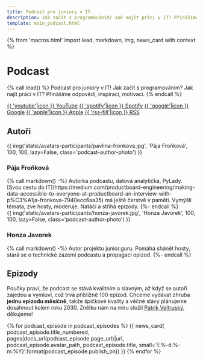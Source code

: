 ```yaml
---
title: Podcast pro juniory v IT
description: Jak začít s programováním? Jak najít práci v IT? Přinášíme odpovědi, inspiraci, motivaci.
template: main_podcast.html
---
```


{% from 'macros.html' import lead, markdown, img, news_card with context %}


# Podcast

{% call lead() %}
Podcast pro juniory v IT! Jak začít s programováním? Jak najít práci v IT? Přinášíme odpovědi, inspiraci, motivaci.
{% endcall %}

<div class="standout">
  <a class="podcast-button youtube" href="https://www.youtube.com/channel/UCp-dlEJLFPaNExzYX079gCA">{{ 'youtube'|icon }} YouTube</a>
  <a class="podcast-button spotify" href="https://open.spotify.com/show/12w93IKRzfCsgo7XrGEVw4">{{ 'spotify'|icon }} Spotify</a>
  <a class="podcast-button google" href="https://podcasts.google.com/feed/aHR0cHM6Ly9qdW5pb3IuZ3VydS9hcGkvcG9kY2FzdC54bWw">{{ 'google'|icon }} Google</a>
  <a class="podcast-button apple" href="https://podcasts.apple.com/cz/podcast/junior-guru-podcast/id1603653549">{{ 'apple'|icon }} Apple</a>
  <a class="podcast-button rss" href="https://junior.guru/api/podcast.xml">{{ 'rss-fill'|icon }} RSS</a>
</div>

<h2 class="visually-hidden">Autoři</h2>
<div class="podcast-author">
  {{ img('static/avatars-participants/pavlina-fronkova.jpg', 'Pája Froňková', 100, 100, lazy=False, class='podcast-author-photo') }}
  <div class="podcast-author-body">
    <h3>Pája Froňková</h3>
    {% call markdown() -%}
      Autorka podcastu, datová analytička, PyLady. [Svou cestu do IT](https://medium.com/productboard-engineering/making-data-accessible-to-everyone-at-productboard-an-interview-with-p%C3%A1ja-fronkova-7940ecc6aa35) má ještě čerstvě v paměti. Vymýšlí témata, zve hosty, moderuje. Natáčí a stříhá epizody.
    {%- endcall %}
  </div>
</div>
<div class="podcast-author">
  {{ img('static/avatars-participants/honza-javorek.jpg', 'Honza Javorek', 100, 100, lazy=False, class='podcast-author-photo') }}
  <div class="podcast-author-body">
    <h3>Honza Javorek</h3>
    {% call markdown() -%}
      Autor projektu junior.guru. Pomáhá shánět hosty, stará se o technické zázemí podcastu a propagaci epizod.
    {%- endcall %}
  </div>
</div>

## Epizody

Poučky praví, že podcast se stává kvalitním a slavným, až když se autoři zajedou a vymluví, což trvá přibližně 100 epizod. Chceme vydávat zhruba **jednu epizodu měsíčně**, takže špičkové kvality a věčné slávy plánujeme dosáhnout kolem roku 2030. Znělku nám na míru složil [Patrik Veltruský](https://veltrusky.net/), děkujeme!

{% for podcast_episode in podcast_episodes %}
  {{ news_card(
    podcast_episode.title_numbered,
    pages|docs_url(podcast_episode.page_url)|url,
    podcast_episode.avatar_path,
    podcast_episode.title,
    small='{:%-d.%-m.%Y}'.format(podcast_episode.publish_on))
  }}
{% endfor %}

